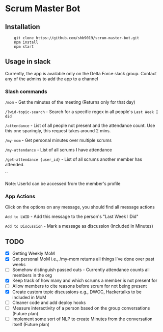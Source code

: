 # Scrum Master Bot

## Installation

```
    git clone https://github.com/shb9019/scrum-master-bot.git
    npm install
    npm start
```

## Usage in slack

Currently, the app is available only on the Delta Force slack group.
Contact any of the admins to add the app to a channel

### Slash commands
`/mom` - Get the minutes of the meeting (Returns only for that day)

`/lwid-topic-search` - Search for a specific regex in all people's `Last Week I did`

`/attendance` - List of all people not present and the attendance count. Use this one sparingly,
this request takes around 2 mins.

`/my-mom` - Get personal minutes over multiple scrums

`/my-attendance` - List of all scrums I have attendance

`/get-attendance {user_id}` - List of all scrums another member has attended.

``

Note: UserId can be accessed from the member's profile

### App Actions

Click on the options on any message, you should find all message actions

`Add to LWID` - Add this message to the person's "Last Week I Did"

`Add to Discussion` - Mark a message as discussion (Included in Minutes)

## TODO

- [X] Getting Weekly MoM
- [X] Get personal MoM i.e., /my-mom returns all things I've done over past weeks
- [ ] Somehow distinguish passed outs - Currently attendance counts all members in the org
- [X] Keep track of how many and which scrums a member is not present for
- [ ] Allow members to cite reasons before scrum for not being present
- [X] Create custom topic discussions e.g., DWOC, Hackertalks to be included in MoM
- [ ] Cleaner code and add deploy hooks
- [ ] Measure interactivity of a person based on the group conversations (Future plan)
- [ ] Implement some sort of NLP to create Minutes from the conversation itself (Future plan)
